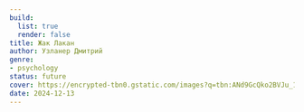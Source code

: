 ```yaml
---
build:
  list: true
  render: false
title: Жак Лакан
author: Узланер Дмитрий
genre:
- psychology
status: future
cover: https://encrypted-tbn0.gstatic.com/images?q=tbn:ANd9GcQko2BVJu_1DXS1pSpyd-R9CWyKN4aCSGv1IA&s
date: 2024-12-13
---
```


